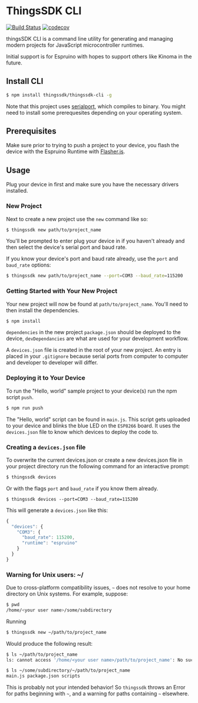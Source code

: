 # ThingsSDK CLI

[![Build Status](https://travis-ci.org/thingsSDK/thingssdk-cli.svg?branch=master)](https://travis-ci.org/thingsSDK/thingssdk-cli) 
[![codecov](https://codecov.io/gh/thingsSDK/thingssdk-cli/branch/master/graph/badge.svg)](https://codecov.io/gh/thingsSDK/thingssdk-cli)

thingsSDK CLI is a command line utility for generating and managing modern projects for JavaScript microcontroller runtimes.

Initial support is for Espruino with hopes to support others like Kinoma in the future.

## Install CLI

```bash
$ npm install thingssdk/thingssdk-cli -g
```

Note that this project uses [serialport](https://github.com/EmergingTechnologyAdvisors/node-serialport), which compiles to binary. You might need to install some prerequesites depending on your operating system.

## Prerequisites
Make sure prior to trying to push a project to your device, you flash the device with the Espruino Runtime with [Flasher.js](https://github.com/thingsSDK/flasher.js/releases).

## Usage

Plug your device in first and make sure you have the necessary drivers installed.

### New Project

Next to create a new project use the `new` command like so:

```bash
$ thingssdk new path/to/project_name
```

You'll be prompted to enter plug your device in if you haven't already and then select the device's serial port and baud rate.

If you know your device's port and baud rate already, use the `port` and `baud_rate` options:

```bash
$ thingssdk new path/to/project_name --port=COM3 --baud_rate=115200
```

### Getting Started with Your New Project

Your new project will now be found at `path/to/project_name`. You'll need to then install the dependencies.

```bash
$ npm install
```

`dependencies` in the new project `package.json` should be deployed to the device, `devDependancies` are what are used for your development workflow.

A `devices.json` file is created in the root of your new project. An entry is placed in your `.gitignore` because serial ports from computer to computer and developer to developer will differ.

### Deploying it to Your Device

To run the "Hello, world" sample project to your device(s) run the npm script `push`.

```bash
$ npm run push
```

The "Hello, world" script can be found in `main.js`. This script gets uploaded to your device and blinks the blue LED on the `ESP8266` board. It uses the `devices.json` file to know which devices to deploy the code to.

### Creating a `devices.json` file

To overwrite the current devices.json or create a new devices.json file in your project directory run the following command for an interactive prompt:

```bash 
$ thingssdk devices
```

Or with the flags `port` and `baud_rate` if you know them already.

```
$ thingssdk devices --port=COM3 --baud_rate=115200
```

This will generate a `devices.json` like this:

```javascript
{
  "devices": {
    "COM3": {
      "baud_rate": 115200,
      "runtime": "espruino"
    }
  }
}
```

### Warning for Unix users: ~/
Due to cross-platform compatibility issues, `~` does not resolve to your home directory on Unix systems. For example, suppose:

```bash
$ pwd
/home/<your user name>/some/subdirectory
```

Running
```bash
$ thingssdk new ~/path/to/project_name
```

Would produce the following result:

```bash
$ ls ~/path/to/project_name
ls: cannot access '/home/<your user name>/path/to/project_name': No such file or directory

$ ls ~/some/subdirectory/~/path/to/project_name
main.js package.json scripts
```

This is probably not your intended behavior! So `thingssdk` throws an Error for paths beginning with `~`, and a warning for paths containing `~` elsewhere.
